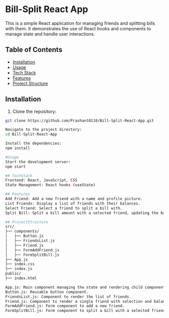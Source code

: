 # Bill-Split React App

This is a simple React application for managing friends and splitting bills with them. It demonstrates the use of React hooks and components to manage state and handle user interactions.

## Table of Contents

- [Installation](#installation)
- [Usage](#usage)
- [Tech Stack](#tech-stack)
- [Features](#features)
- [Project Structure](#project-structure)

## Installation

1. Clone the repository:

```bash
git clone https://github.com/Prashant0110/Bill-Split-React-App.git

Navigate to the project directory:
cd Bill-Split-React-App

Install the dependencies:
npm install

#Usage
Start the development server:
npm start

## TechStack
Frontend: React, JavaScript, CSS
State Management: React hooks (useState)

## Features
Add Friend: Add a new friend with a name and profile picture.
List Friends: Display a list of friends with their balances.
Select Friend: Select a friend to split a bill with.
Split Bill: Split a bill amount with a selected friend, updating the balance accordingly.

## ProjectStructure
src/
├── components/
│   ├── Button.js
│   ├── FriendsList.js
│   ├── Friend.js
│   ├── FormAddFriend.js
│   ├── FormSplitBill.js
├── App.js
├── index.css
├── index.js
public/
├── index.html

App.js: Main component managing the state and rendering child components.
Button.js: Reusable button component.
FriendsList.js: Component to render the list of friends.
Friend.js: Component to render a single friend with selection and balance information.
FormAddFriend.js: Form component to add a new friend.
FormSplitBill.js: Form component to split a bill with a selected friend.



